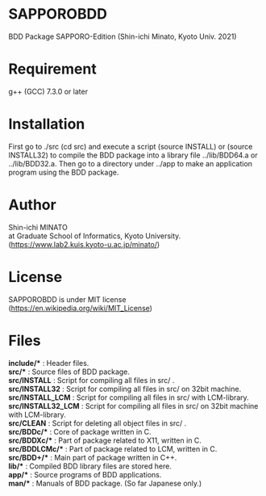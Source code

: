 # SAPPOROBDD

BDD Package SAPPORO-Edition  (Shin-ichi Minato, Kyoto Univ. 2021)

# Requirement

g++ (GCC) 7.3.0 or later

# Installation

First go to ./src (cd src) and execute a script (source INSTALL) or (source INSTALL32) to compile the BDD package into a library file ../lib/BDD64.a or ../lib/BDD32.a. Then go to a directory under ../app to make an application program using the BDD package.

# Author

Shin-ichi MINATO  
at Graduate School of Informatics, Kyoto University.  
(https://www.lab2.kuis.kyoto-u.ac.jp/minato/)

# License

SAPPOROBDD is under MIT license (https://en.wikipedia.org/wiki/MIT_License)

# Files

__include/*__ :      Header files.  
__src/*__ :          Source files of BDD package.  
__src/INSTALL__ :   Script for compiling all files in src/ .  
__src/INSTALL32__ : Script for compiling all files in src/ on 32bit machine.  
__src/INSTALL_LCM__ : Script for compiling all files in src/ with LCM-library.  
__src/INSTALL32_LCM__ : Script for compiling all files in src/ on 32bit machine with LCM-library.  
__src/CLEAN__ :     Script for deleting all object files in src/ .   
__src/BDDc/*__ :     Core of package written in C.  
__src/BDDXc/*__ :    Part of package related to X11, written in C.  
__src/BDDLCMc/*__ :  Part of package related to LCM, written in C.  
__src/BDD+/*__ :     Main part of package written in C++.  
__lib/*__ :           Compiled BDD library files are stored here.  
__app/*__ :          Source programs of BDD applications.  
__man/*__ :          Manuals of BDD package. (So far Japanese only.)  


